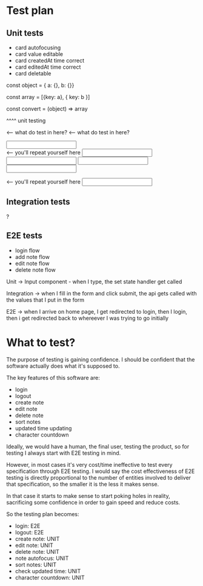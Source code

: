 # Test plan

## Unit tests

- card autofocusing
- card value editable
- card createdAt time correct
- card editedAt time correct
- card deletable

const object = { a: {}, b: {}}

const array = [{key: a}, { key: b }]

const convert = (object) => array

^^^^ unit testing

<Home> <-- what do test in here?
<IdeaCard> <-- what do test in here?
<IdeaCard>
<IdeaCard>
<IdeaCard>
<Home>

<Input />

<Form> <-- you'll repeat yourself here
    <Input /> 
    <Input /> 
    <Input /> 
    <Input /> 
</Form>

<SettingsPage> <-- you'll repeat yourself here
<Input uniqueCase={true} />  
</SettingsPage>

## Integration tests

?

## E2E tests

- login flow
- add note flow
- edit note flow
- delete note flow

Unit -> Input component - when I type, the set state handler get called

Integration -> when I fill in the form and click submit, the api gets called with the values that I put in the form

E2E -> when I arrive on home page, I get redirected to login, then I login, then i get redirected back to whereever I was trying to go initially

# What to test?

The purpose of testing is gaining confidence.
I should be confident that the software actually does what it's supposed to.

The key features of this software are:

- login
- logout
- create note
- edit note
- delete note
- sort notes
- updated time updating
- character countdown

Ideally, we would have a human, the final user, testing the product, so for testing I always start with E2E testing in mind.

However, in most cases it's very cost/time ineffective to test every specification through E2E testing.
I would say the cost effectiveness of E2E testing is directly proportional to the number of entities involved to deliver that specification, so the smaller it is the less it makes sense.

In that case it starts to make sense to start poking holes in reality, sacrificing some confidence in order to gain speed and reduce costs.

So the testing plan becomes:

- login: E2E
- logout: E2E
- create note: UNIT
- edit note: UNIT
- delete note: UNIT
- note autofocus: UNIT
- sort notes: UNIT
- check updated time: UNIT
- character countdown: UNIT
